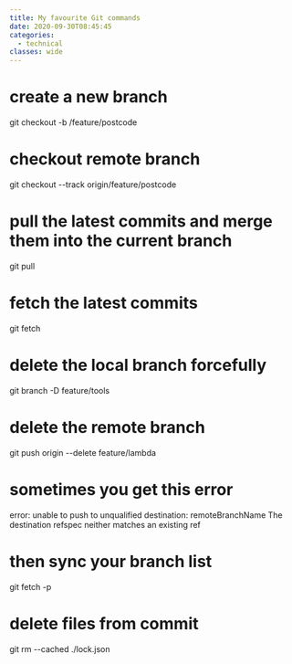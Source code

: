 ```yaml
---
title: My favourite Git commands
date: 2020-09-30T08:45:45
categories:
  - technical
classes: wide
---
```


# create a new branch
git checkout -b /feature/postcode

# checkout remote branch
git checkout --track origin/feature/postcode

# pull the latest commits and merge them into the current branch
git pull

# fetch the latest commits
git fetch

# delete the local branch forcefully
git branch -D feature/tools 

# delete the remote branch
git push origin --delete feature/lambda

# sometimes you get this error
error: unable to push to unqualified destination: remoteBranchName The destination refspec neither matches an existing ref

# then sync your branch list
git fetch -p

# delete files from commit
git rm --cached ./lock.json

```

